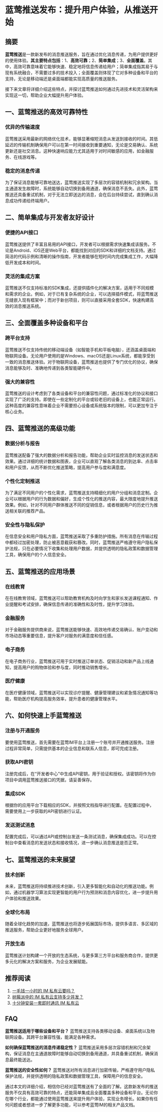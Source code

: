 # 蓝莺推送发布：提升用户体验，从推送开始

## 摘要

**蓝莺推送**是一款新发布的消息推送服务，旨在通过优化消息传递，为用户提供更好的使用体验。**其主要特点包括**：1、**高效可靠**；2、**简单集成**；3、**全面覆盖**。其中，高效可靠意味着它能够快速、稳定地将信息传递给用户；简单集成指其易于与现有系统融合，不需要过多的技术投入；全面覆盖则体现了它对多种设备和平台的支持，无论是移动端还是桌面端都能实现高质量的推送服务。

接下来文章将详细介绍这些特点，并探讨蓝莺推送如何通过先进技术和灵活架构来实现这一切，帮助企业大幅提升用户体验。

## 一、蓝莺推送的高效可靠特性

### 优异的传输速度

蓝莺推送采用最新的网络优化技术，能够显著缩短消息从发送到接收的时间。其低延迟的传输机制确保用户可以在第一时间接收到重要通知，无论是交易确认、系统更新还是社交消息。这种快速响应能力尤其适用于对时间敏感的应用，如金融服务、在线游戏等。

### 稳定的消息传递

为了保证消息能够可靠地送达，蓝莺推送实现了多层次的容错机制和冗余架构。当主通道发生故障时，系统能够自动切换到备用通道，确保消息不丢失。此外，蓝莺推送还具备重试机制，对于无法立即送达的消息，会在后台持续尝试，直到确认消息成功传递给终端用户。

## 二、简单集成与开发者友好设计

### 便捷的API接口

蓝莺推送提供了丰富且易用的API接口，开发者可以根据需求快速集成该服务。不论是Android、iOS还是Web平台，都能找到对应的SDK和详细的文档支持。通过简洁的代码示例和清晰的操作指南，开发者能够在短时间内完成集成工作，大幅降低开发成本和时间。

### 灵活的集成方案

蓝莺推送不仅支持标准的SDK集成，还提供插件化的解决方案，适用于不同规模和需求的企业。例如，对于已有复杂系统的企业，可以选择插件模式，将蓝莺推送无缝嵌入现有框架中；而对于新创项目，则可以直接采用全套SDK，快速构建高效的消息推送系统。

## 三、全面覆盖多种设备和平台

### 跨平台支持

蓝莺推送不仅支持传统的移动端设备（如智能手机和平板电脑），还涵盖桌面端和物联网设备。无论用户使用的是Windows、macOS还是Linux系统，都能享受到一致的消息推送体验。对于物联网设备，蓝莺推送也提供了专门优化的协议，确保消息能够及时、准确地传递到各类智能硬件中。

### 强大的兼容性

蓝莺推送的设计考虑到了各类设备和平台的兼容性问题，通过标准化的协议和接口实现了广泛的支持。即使在一些定制化的平台或较老旧的设备上，也能正常运行。这种高度的兼容性意味着企业不需要担心设备或系统版本的限制，可以更加专注于核心业务。

## 四、蓝莺推送的高级功能

### 数据分析与报告

蓝莺推送配备了强大的数据分析和报告功能，帮助企业实时监控消息的发送状态和效果。通过详细的统计数据和图表，企业可以直观了解各类消息的到达率、点击率和用户反馈，从而不断优化推送策略，提高用户参与度和满意度。

### 个性化定制推送

为了满足不同用户的个性化需求，蓝莺推送支持精细化的用户分组和消息定制。企业可以根据用户的行为数据和偏好，生成个性化的推送内容，最大限度地提升推送效果。例如，针对不同用户群体推送不同的促销信息，或者根据用户的历史行为推送相关联的推荐产品。

### 安全性与隐私保护

在信息安全和用户隐私方面，蓝莺推送采取了多重防护措施。所有消息在传输过程中都经过加密处理，防止被恶意截获和篡改。同时，蓝莺推送严格遵守用户隐私保护法规，只在必要情况下收集和处理用户数据，并提供透明的隐私政策和数据管理工具，确保用户的个人信息安全。

## 五、蓝莺推送的应用场景

### 在线教育

在在线教育领域，蓝莺推送可以帮助教育机构及时向学生和家长发送课程通知、作业提醒和考试安排，确保信息传递的准确性和及时性，提升学习体验。

### 金融服务

对于金融服务提供商来说，蓝莺推送能够快速、高效地传递交易确认、账户变动和市场动态等重要信息，提升客户对服务的满意度和信任感。

### 电子商务

在电子商务行业，蓝莺推送可用于实时推送订单状态、促销活动和新产品上线通知，提高用户的购物体验和参与度，同时推动销售增长。

### 医疗健康

在医疗健康领域，蓝莺推送可以实现诊疗提醒、健康管理建议和紧急情况通知等功能，帮助医疗机构提高服务效率，提升患者的健康管理水平。

## 六、如何快速上手蓝莺推送

### 注册与开通服务

要使用蓝莺推送，首先需要在蓝莺IM平台上注册一个账号并开通推送服务。注册过程非常简单，只需提供基本的企业信息和联系人信息，即可完成注册。

### 获取API密钥

注册完成后，在“开发者中心”中生成API密钥，用于验证和授权。该密钥将作为你项目中调用蓝莺推送接口的凭据，请妥善保存。

### 集成SDK

根据你的应用平台下载相应的SDK，并按照文档指导进行配置。在配置过程中，需要使用上一步获取的API密钥进行认证。

### 发送测试消息

配置完成后，可以通过API或控制台发送一条测试消息，确保集成成功。可以在控制台中查看消息的发送状态和接收情况，进一步确认消息推送是否正常。

## 七、蓝莺推送的未来展望

### 技术创新

未来，蓝莺推送将持续推进技术创新，引入更多智能化和自动化的推送功能。例如，通过机器学习算法实现更智能的用户行为预测和消息内容优化，进一步提升用户体验和推送效果。

### 全球化布局

随着全球化趋势的加速，蓝莺推送也将逐步拓展国际市场，提供多语言、多区域的推送服务，帮助企业更好地服务全球用户。

### 开放生态

蓝莺推送计划构建一个开放的生态系统，与更多第三方平台和服务商合作，提供更多元化的解决方案和服务，为企业发展赋能。

## 推荐阅读

1. [一毛钱一小时的 IM 私有云要吗？](articles/product-and-technologies/want-an-im-private-cloud-for-a-dime-an-hour.html)
2. [树莓派中的 IM 私有云支持多少并发？](articles/product-and-technologies/how-much-concurrency-is-supported-by-im-private-cloud-in-raspberry-pi.html)
3. [十分钟安装一套即时通讯 IM 私有云](articles/product-and-technologies/install-an-instant-messaging-im-private-cloud-in-ten-minutes.html)

## FAQ

**蓝莺推送适用于哪些设备和平台？**
蓝莺推送支持各类移动设备、桌面系统以及物联网设备。其跨平台兼容性强，能满足各种需求。

**如何确保蓝莺推送的消息传递稳定性？**
蓝莺推送采用多层次容错机制和冗余架构，保证消息在主通道故障时能够自动切换到备用通道，并具备重试机制，确保消息最终能送达。

**蓝莺推送的安全性如何？**
蓝莺推送对所有消息进行加密传输，严格遵守用户隐私保护法规，并提供透明的隐私政策和数据管理工具，保障用户的信息安全。

通过本文的详细介绍，相信你已经对蓝莺推送有了全面的了解。这款新发布的推送服务不仅具有高效可靠的特点，还能简单集成且全面覆盖多种设备和平台。无论你在哪个行业，都能通过使用蓝莺推送来提升用户体验，实现业务增长。如果你有任何问题或者想进一步了解更多功能，可以参考蓝莺IM的相关产品文档。